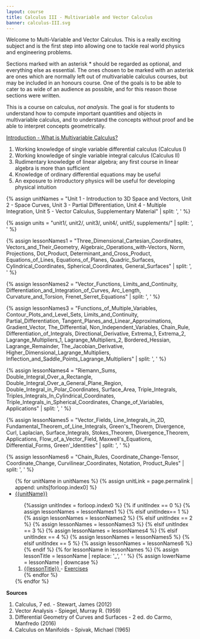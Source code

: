 ```yaml
---
layout: course
title: Calculus III - Multivariable and Vector Calculus
banner: calculus-III.svg
---
```


Welcome to Multi-Variable and Vector Calculus. This is a really exciting subject and is the first step into allowing one to tackle real world physics and engineering problems. 

Sections marked with an asterisk * should be regarded as optional, and everything else as essential. The ones chosen to be marked with an asterisk are ones which are normally left out of multivariable calculus courses, but may be included in an honours course. One of the goals is to be able to cater to as wide of an audience as possible, and for this reason those sections were written.

This is a course on calculus, *not analysis*. The goal is for students to understand how to compute important quantities and objects in multivariable calculus, and to understand the concepts without proof and be able to interpret concepts geometrically.

<a class="page-link" href="/calculus-III/introduction"> Introduction - What is Multivariable Calculus? </a>

1. Working knowledge of single variable differential calculus (Calculus I)
2. Working knowledge of single variable integral calculus (Calculus II) 
3. Rudimentary knowledge of linear algebra; any first course in linear algebra is more than sufficient
4. Knowledge of ordinary differential equations may be useful
5. An exposure to introductory physics will be useful for developing physical intuition

{% assign unitNames = "Unit 1 - Introduction to 3D Space and Vectors, Unit 2 - Space Curves, Unit 3 - Partial Differentiation, Unit 4 - Multiple Integration, Unit 5 - Vector Calculus, Supplementary Material" | split: ', ' %}

{% assign units = "unit1/, unit2/, unit3/, unit4/, unit5/, supplements/" | split: ', ' %}

{% assign lessonNames1 = "Three_Dimensional_Cartesian_Coordinates, Vectors_and_Their_Geometry, Algebraic_Operations_with-Vectors, Norm, Projections, Dot_Product, Determinant_and_Cross_Product, Equations_of_Lines, Equations_of_Planes, Quadric_Surfaces, Cylindrical_Coordinates, Spherical_Coordinates, General_Surfaces" | split: ', ' %}


{% assign lessonNames2 = "Vector_Functions, Limits_and_Continuity, Differentiation_and_Integration_of_Curves, Arc_Length, Curvature_and_Torsion, Frenet_Serret_Equations" | split: ', ' %}


{% assign lessonNames3 = "Functions_of_Multiple_Variables, Contour_Plots_and_Level_Sets, Limits_and_Continuity, Partial_Differentiation, Tangent_Planes_and_Linear_Approximations, Gradient_Vector, The_Differential, Non_Independent_Variables, Chain_Rule, Differentiation_of_Integrals, Directional_Derivative, Extrema_1, Extrema_2, Lagrange_Multipliers_1, Lagrange_Multipliers_2, Bordered_Hessian, Lagrange_Remainder, The_Jacobian_Derivative, Higher_Dimensional_Lagrange_Multipliers, Inflection_and_Saddle_Points_Lagrange_Multipliers" | split: ', ' %}


{% assign lessonNames4 = "Riemann_Sums, Double_Integral_Over_a_Rectangle, Double_Integral_Over_a_General_Plane_Region, Double_Integral_in_Polar_Coordinates, Surface_Area, Triple_Integrals, Triples_Integrals_In_Cylindrical_Coordinates, Triple_Integrals_in_Spherical_Coordinates, Change_of_Variables, Applications" | split: ', ' %}


{% assign lessonNames5 = "Vector_Fields, Line_Integrals_in_2D, Fundamental_Theorem_of_Line_Integrals, Green's_Theorem, Divergence, Curl, Laplacian, Surface_Integrals, Stokes_Theorem, Divergence_Theorem, Applications, Flow_of_a_Vector_Field, Maxwell's_Equations, Differential_Forms, Green'_Identities" | split: ', ' %}

{% assign lessonNames6 = "Chain_Rules, Coordinate_Change-Tensor, Coordinate_Change, Curvilinear_Coordinates, Notation, Product_Rules" | split: ', ' %}

<ul>
{% for unitName in unitNames %}
{% assign unitLink = page.permalink | append: units[forloop.index0] %}
<li>  <a class="page-link" href="{{unitLink}}"> {{unitName}} </a> </li>
<ol> {%assign unitIndex = forloop.index0 %}
{% if unitIndex == 0 %} {% assign lessonNames = lessonNames1 %}
{% elsif unitIndex== 1 %}  {% assign lessonNames = lessonNames2 %}
{% elsif unitIndex == 2 %}  {% assign lessonNames = lessonNames3 %}
{% elsif unitIndex == 3 %}  {% assign lessonNames = lessonNames4 %}
{% elsif unitIndex == 4 %}  {% assign lessonNames = lessonNames5 %}
{% elsif unitIndex == 5 %}  {% assign lessonNames = lessonNames6 %}
{% endif %}
{% for lessonName in lessonNames %}
{% assign lessonTitle = lessonName | replace:  '_', ' ' %}
{% assign lowerName = lessonName | downcase %}
<li> <a class = "page-link" href = "{{ lowerName | prepend: units[unitIndex] | prepend: current_page.permalink }}"> {{lessonTitle}} </a> - <a class = "page-link" href = "{{ lowerName | prepend: units[unitIndex] | prepend: current_page.permalink | append: "-exercises" }}"> Exercises </a> </li>
{% endfor %}
</ol>
{% endfor %}
</ul>

**Sources**

1. Calculus, 7 ed. - Stewart, James (2012)
2. Vector Analysis - Spiegel, Murray R. (1959)
3. Differential Geometry of Curves and Surfaces - 2 ed. do Carmo, Manfredo (2016)
4. Calculus on Manifolds - Spivak, Michael (1965)
